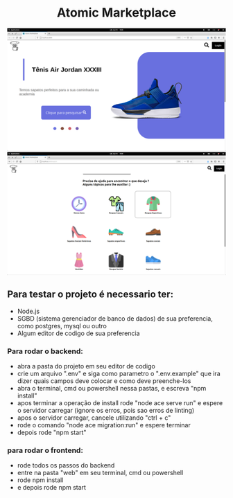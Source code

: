 <h1 align='center'>Atomic Marketplace</h1>

<img src='./.github/scs1.png'/>
<img src='./.github/scs2.png'/>

## Para testar o projeto é necessario ter:

- Node.js
- SGBD (sistema gerenciador de banco de dados) de sua preferencia, como postgres, mysql ou outro
- Algum editor de codigo de sua preferencia

### Para rodar o backend: 

- abra a pasta do projeto em seu editor de codigo
- crie um arquivo ".env" e siga como parametro o ".env.example" que ira dizer quais campos deve colocar e como deve preenche-los
- abra o terminal, cmd ou powershell nessa pastas, e escreva "npm install"
- apos terminar a operação de install rode "node ace serve run" e espere o servidor carregar (ignore os erros, pois sao erros de linting)
- apos o servidor carregar, cancele utilizando "ctrl + c"
- rode o comando "node ace migration:run" e espere terminar
- depois rode "npm start"

### para rodar o frontend:

- rode todos os passos do backend
- entre na pasta "web" em seu terminal, cmd ou powershell
- rode npm install
- e depois rode npm start
